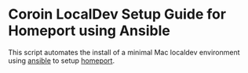 # Coroin LocalDev Setup Guide for Homeport using Ansible

This script automates the install of a minimal Mac localdev environment using [ansible](https://www.ansible.com/) to setup [homeport](https://github.com/coroin/homeport).
